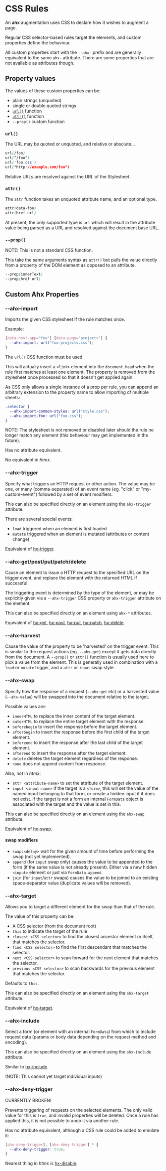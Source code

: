 # CSS Rules

An **ahx** augmentation uses CSS to declare how it wishes to augment a page.

Regular CSS selector-based rules target the elements, and custom properties
define the behaviour.

All custom properties start with the `--ahx-` prefix and are generally
equivalent to the same `ahx-` attribute. There are some properties that are not
available as attributes though.

## Property values

The values of these custom properties can be:

- plain strings (unquoted)
- single or double quoted strings
- [`url()`](https://developer.mozilla.org/en-US/docs/Web/CSS/url) function
- [`attr()`](https://developer.mozilla.org/en-US/docs/Web/CSS/attr) function
- `--prop()` custom function

### `url()`

The URL may be quoted or unquoted, and relative or absolute...

```css
url(/foo)
url("/foo")
url('foo.css')
url("http://example.com/foo")
```

Relative URLs are resolved against the URL of the Stylesheet.

### `attr()`

The `attr` function takes an unquoted attribute name, and an optional type.

```css
attr(data-foo)
attr(href url)
```

At present, the only supported type is `url` which will result in the attribute
value being parsed as a URL and resolved against the document base URL.

### `--prop()`

NOTE: This is not a standard CSS function.

This take the same arguments syntax as `attr()` but pulls the value directly
from a property of the DOM element as opposed to an attribute.

```css
--prop(innerText)
--prop(href url)
```

## Custom Ahx Properties

### --ahx-import

Imports the given CSS stylesheet if the rule matches once.

Example:

```css
[data-host-app="foo"] [data-page="projects"] {
  --ahx-import: url("foo-projects.css");
}
```

The `url()` CSS function must be used.

This will actually insert a `<link>` element into the `document.head` when the
rule first matches at least one element. The property is removed from the
stylesheet once processed so that it doesn't get applied again.

As CSS only allows a single instance of a prop per rule, you can append an
arbitrary extension to the property name to allow importing of multiple sheets:

```css
.selector {
  --ahx-import-common-styles: url("style.css");
  --ahx-import-foo: url("foo.css");
}
```

NOTE: The stylesheet is not removed or disabled later should the rule no longer
match any element (this behaviour may get implemented in the future).

Has no attribute equivalent.

No equivalent in _htmx_.

### --ahx-trigger

Specify what triggers an HTTP request or other action. The value may be one, or
many (comma-separated) of an event name (eg. "click" or "my-custom-event")
followed by a set of event modifiers.

This can also be specified directly on an element using the `ahx-trigger`
attribute.

There are several special events:

- `load` triggered when an element is first loaded
- `mutate` triggered when an element is mutated (attributes or content change)

Equivalent of [hx-trigger](https://htmx.org/attributes/hx-trigger).

### --ahx-get/post/put/patch/delete

Cause an element to issue a HTTP request to the specified URL on the trigger
event, and replace the element with the returned HTML if successful.

The triggering event is determined by the type of the element, or may be
explicitly given via a `--ahx-trigger` CSS property or `ahx-trigger` attribute
on the element.

This can also be specified directly on an element using `ahx-*` attributes.

Equivalent of [hx-get](https://htmx.org/attributes/hx-get),
[hx-post](https://htmx.org/attributes/hx-post),
[hx-put](https://htmx.org/attributes/hx-put),
[hx-patch](https://htmx.org/attributes/hx-patch),
[hx-delete](https://htmx.org/attributes/hx-delete).

### --ahx-harvest

Cause the value of the property to be 'harvested' on the trigger event. This is
similar to the request actions (eg. `--ahx-get`) except it gets data directly
from the document. A `--prop()` or `attr()` function is usually used here to
pick a value from the element. This is generally used in combination with a
`load` or `mutate` trigger, and a `attr` or `input` swap style.

### --ahx-swap

Specify how the response of a request (`--ahx-get` etc) or a harvested value
(`--ahx-value`) will be swapped into the document relative to the target.

Possible values are:

- `innerHTML` to replace the inner content of the target element.
- `outerHTML` to replace the entire target element with the response.
- `beforebegin` to insert the response before the target element.
- `afterbegin` to insert the response before the first child of the target
  element.
- `beforeend` to insert the response after the last child of the target element.
- `afterend` to insert the response after the target element.
- `delete` deletes the target element regardless of the response.
- `none` does not append content from response.

Also, not in _htmx_:

- `attr <attribute-name>` to set the attribute of the target element.
- `input <input-name>` if the target is a `<form>`, this will set the value of
  the named input belonging to that form, or create a hidden input if it does
  not exist. If the target is not a form an internal `FormData` object is
  associated with the target and the value is set in this.

This can also be specified directly on an element using the `ahx-swap`
attribute.

Equivalent of [hx-swap](https://htmx.org/attributes/hx-swap).

#### swap modifiers

- `swap:<delay>` wait for the given amount of time before performing the swap
  (not yet implemented).
- `append` (for `input` swap only) causes the value to be appended to the form
  (if the same value is not already present). Either via a new hidden `<input>`
  element or just via `FormData.append`.
- `join` (for `input`/`attr` swaps) causes the value to be joined to an existing
  space-separator value (duplicate values will be removed).

### --ahx-target

Allows you to target a different element for the swap than that of the rule.

The value of this property can be:

- A CSS selector (from the document root)
- `this` to indicate the target of the rule
- `closest <CSS selector>` to find the closest ancestor element or itself, that
  matches the selector.
- `find <CSS selector>` to find the first descendant that matches the selector.
- `next <CSS selector>` to scan forward for the next element that matches the
  selector.
- `previous <CSS selector>` to scan backwards for the previous element that
  matches the selector.

Defaults to `this`.

This can also be specified directly on an element using the `ahx-target`
attribute.

Equivalent of [hx-target](https://htmx.org/attributes/hx-target).

### --ahx-include

Select a form (or element with an internal `FormData`) from which to include
request data (params or body data depending on the request method and encoding).

This can also be specified directly on an element using the `ahx-include`
attribute.

Similar to [hx-include](https://htmx.org/attributes/hx-include).

(NOTE: This cannot yet target individual inputs)

### --ahx-deny-trigger

CURRENTLY BROKEN!

Prevents triggering of requests on the selected elements. The only valid value
for this is `true`, and invalid properties will be deleted. Once a rule has
applied this, it is not possible to undo it via another rule.

Has no attribute equivalent, although a CSS rule could be added to emulate it:

```css
[ahx-deny-trigger], [ahx-deny-trigger] * {
  --ahx-deny-trigger: true;
}
```

Nearest thing in _htmx_ is [hx-disable](https://htmx.org/attributes/hx-disable).
